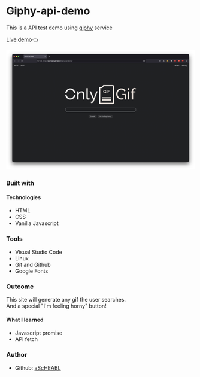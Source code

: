 # Giphy-api-demo 

This is a API test demo using [giphy](https://giphy.com/) service <br>

[Live demo](https://ascheabl.github.io/Giphy-api-demo/)👈 <br>

![Screenshot of the live demo](./resources/Screen%20Shot%202022-11-10%20at%208.54.34%20PM.png)

### Built with 

#### Technologies

- HTML <br>
- CSS <br>
- Vanilla Javascript <br>

### Tools 

- Visual Studio Code <br>
- Linux <br>
- Git and Github <br>
- Google Fonts <br>

### Outcome 

This site will generate any gif the user searches. <br>
And a special "I'm feeling horny" button! <br>

#### What I learned

- Javascript promise <br>
- API fetch <br>

### Author 

- Github: [aScHEABL](https://github.com/aScHEABL)
